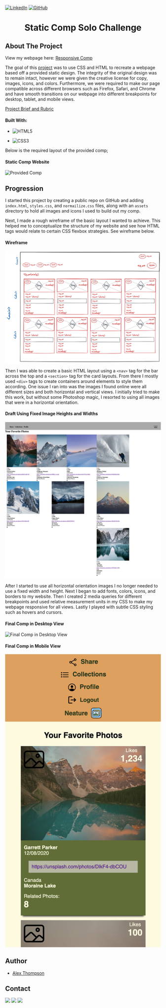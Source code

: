 [![LinkedIn](https://img.shields.io/badge/-LinkedIn-black.svg?style=flat-square&logo=linkedin&colorB=555)](https://www.linkedin.com/in/alex-thompson-309070a2/ )
[![GitHub](https://img.shields.io/badge/GitHub-black.svg?&style=flat-square&logo=github&logoColor=white)](https://github.com/alexthompson207)

<p align="center">
  <a href="https://github.com/alexthompson207/static-comp">
    <!-- <img src="images/logo.png" alt="Logo" width="80" height="80"> -->
  </a>

  <h1 align="center">Static Comp Solo Challenge</h1>



## About The Project

View my webpage here: [Responsive Comp](https://alexthompson207.github.io/static-comp/)



The goal of this [project](https://alexthompson207.github.io/static-comp/) was to use CSS and HTML to recreate a webpage based off a provided static design. The integrity of the original design was to remain intact, however we were given the creative license for copy, images, icons, and colors. Furthermore, we were required to make our  page compatible across different browsers such as Firefox, Safari, and Chrome and have smooth transitions on our webpage into different breakpoints for desktop, tablet, and mobile views.


[Project Brief and Rubric](https://frontend.turing.io/projects/module-1/m1-static-comp)


#### Built With:

- ![HTML5](https://img.shields.io/badge/-HTML5-black?style=flat-square&logo=html5&logoColor=white)

- ![CSS3](https://img.shields.io/badge/-CSS3-black?style=flat-square&logo=css3)

Below is the required layout of the provided comp;
#### Static Comp Website

![Provided Comp](https://frontend.turing.io/assets/images/static-comp-challenge-2.jpg)


## Progression

I started this project by creating a public repo on GitHub and adding `index.html`, `styles.css`, and `normailize.css` files, along with an `assets` directory to hold all images and icons I used to build out my comp. 

Next, I made a rough wireframe of the basic layout I wanted to achieve. This helped me to conceptualize the structure of my website and see how HTML tags would relate to certain CSS flexbox strategies. 
See wireframe below.

#### Wireframe
![Wireframe](assets/wireframe.png)

Then I was able to create a basic HTML layout using a `<nav>` tag for the bar across the top and a `<section>` tag for the card layouts. From there I mostly used `<div>` tags to create containers around elements to style them according. One issue I ran into was the images I found online were all different sizes and both horizontal and vertical views. I initially tried to make this work, but without some Photoshop magic, I resorted to using all images that were in a horizontal orientation. 

#### Draft Using Fixed Image Heights and Widths
![Draft of Comp](assets/comp-1.png)


After I started to use all horizontal orientation images I no longer needed to use a fixed width and height. Next I began to add fonts, colors, icons, and borders to my website. Then I created 2 media queries for different breakpoints and used relative measurement units in my CSS to make my webpage responsive for all views. Lastly I played with subtle CSS styling such as hovers and cursors. 

#### Final Comp in Desktop View
![Final Comp in Desktop View](assets/final.png)

#### Final Comp in Mobile View
![Final Comp in Mobile View](assets/final2.png)

## Author

* [Alex Thompson](https://github.com/alexthompson207)


## Contact

[<img src="https://img.shields.io/badge/LinkedIn-alex--thompson-informational?style=for-the-badge&labelColor=black&logo=linkedin&logoColor=0077b5&&color=0077b5"/>][linkedin]
[<img src="https://img.shields.io/badge/Gmail-ahthomps1@gmail.com-informational?style=for-the-badge&labelColor=black&logoColor=d14836&logo=microsoft&color=d14836"/>][gmail]
[<img src="https://img.shields.io/badge/Github-AlexThompson207-informational?style=for-the-badge&labelColor=black&logo=github&color=7d88e6"/>][github]



<!-- Personal Definitions  -->

[linkedin]: https://www.linkedin.com/in/alex-thompson-309070a2/
[Gmail]: mailto:ahthomps1@gmail.com
[github]: https://github.com/alexthompson207
